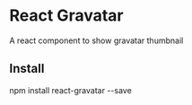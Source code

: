 React Gravatar
================================
A react component to show gravatar thumbnail

## Install
npm install react-gravatar --save

